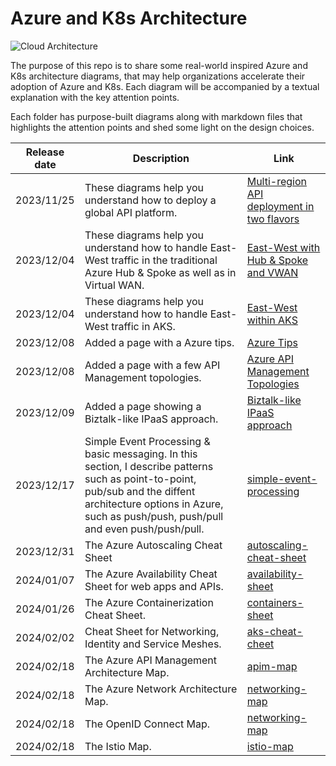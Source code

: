 # Azure and K8s Architecture
![Cloud Architecture](https://github.com/stephaneey/azure-and-k8s-architecture/blob/main/images/cloudarchidiagrams.png)

The purpose of this repo is to share some real-world inspired Azure and K8s architecture diagrams, that may help organizations accelerate their adoption of Azure and K8s. Each diagram will be accompanied by a textual explanation with the key attention points.

Each folder has purpose-built diagrams along with markdown files that highlights the attention points and shed some light on the design choices.


| Release date | Description |Link
| ----------- | ----------- | ----------- |
| 2023/11/25 | These diagrams help you understand how to deploy a global API platform. |[Multi-region API deployment in two flavors](https://github.com/stephaneey/azure-and-k8s-architecture/tree/main/IPaaS/api%20management/multi-region-setup) |
| 2023/12/04 | These diagrams help you understand how to handle East-West traffic in the traditional Azure Hub & Spoke as well as in Virtual WAN. |[East-West with Hub & Spoke and VWAN](https://github.com/stephaneey/azure-and-k8s-architecture/tree/main/networking/hub%20and%20spoke/east-west-traffic) |
| 2023/12/04 | These diagrams help you understand how to handle East-West traffic in AKS. |[East-West within AKS](https://github.com/stephaneey/azure-and-k8s-architecture/tree/main/networking/azure-kubernetes-service/east-west-traffic) |
| 2023/12/08 | Added a page with a Azure tips. |[Azure Tips](https://github.com/stephaneey/azure-and-k8s-architecture/tree/main/azuretips.md) |
| 2023/12/08 | Added a page with a few API Management topologies. |[Azure API Management Topologies](https://github.com/stephaneey/azure-and-k8s-architecture/tree/main/IPaaS/api%20management/topologies.md) |
| 2023/12/09 | Added a page showing a Biztalk-like IPaaS approach. |[Biztalk-like IPaaS approach](https://github.com/stephaneey/azure-and-k8s-architecture/tree/main/IPaaS/patterns/biztalk-like-IPaaS-pattern.md) |
| 2023/12/17 | Simple Event Processing & basic messaging. In this section, I describe patterns such as point-to-point, pub/sub and the diffent architecture options in Azure, such as push/push, push/pull and even push/push/pull.|[simple-event-processing](https://github.com/stephaneey/azure-and-k8s-architecture/tree/main/IPaaS/patterns/event-driven-and-messaging-architecture) |
| 2023/12/31 | The Azure Autoscaling Cheat Sheet |[autoscaling-cheat-sheet](./cheat%20sheets/autoscaling.md) |
| 2024/01/07 | The Azure Availability Cheat Sheet for web apps and APIs. |[availability-sheet](./cheat%20sheets/availability.md) |
| 2024/01/26 | The Azure Containerization Cheat Sheet. |[containers-sheet](./cheat%20sheets/containers.md) |
| 2024/02/02 | Cheat Sheet for Networking, Identity and Service Meshes. |[aks-cheat-cheet](./cheat%20sheets/aks.md) |
| 2024/02/18 | The Azure API Management Architecture Map. |[apim-map](./maps/apim.md) |
| 2024/02/18 | The Azure Network Architecture Map. |[networking-map](./maps/network.md) |
| 2024/02/18 | The OpenID Connect Map. |[networking-map](./maps/oidc.md) |
| 2024/02/18 | The Istio Map. |[istio-map](./maps/istio.md) |

